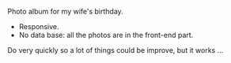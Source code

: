 Photo album for my wife's birthday.

- Responsive.
- No data base: all the photos are in the front-end part.

Do very quickly so a lot of things could be improve, but it works ... 